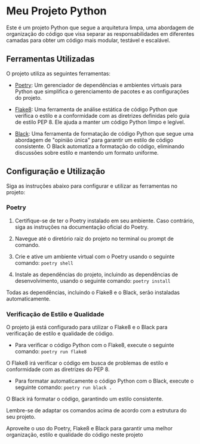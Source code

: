 # Meu Projeto Python

Este é um projeto Python que segue a arquitetura limpa, uma abordagem de organização do código que visa separar as responsabilidades em diferentes camadas para obter um código mais modular, testável e escalável.

## Ferramentas Utilizadas

O projeto utiliza as seguintes ferramentas:

- [Poetry](https://python-poetry.org/): Um gerenciador de dependências e ambientes virtuais para Python que simplifica o gerenciamento de pacotes e as configurações do projeto.

- [Flake8](https://flake8.pycqa.org/): Uma ferramenta de análise estática de código Python que verifica o estilo e a conformidade com as diretrizes definidas pelo guia de estilo PEP 8. Ele ajuda a manter um código Python limpo e legível.

- [Black](https://black.readthedocs.io/): Uma ferramenta de formatação de código Python que segue uma abordagem de "opinião única" para garantir um estilo de código consistente. O Black automatiza a formatação do código, eliminando discussões sobre estilo e mantendo um formato uniforme.

## Configuração e Utilização

Siga as instruções abaixo para configurar e utilizar as ferramentas no projeto:

### Poetry

1. Certifique-se de ter o Poetry instalado em seu ambiente. Caso contrário, siga as instruções na documentação oficial do Poetry.

2. Navegue até o diretório raiz do projeto no terminal ou prompt de comando.

3. Crie e ative um ambiente virtual com o Poetry usando o seguinte comando:
   `poetry shell`

4. Instale as dependências do projeto, incluindo as dependências de desenvolvimento, usando o seguinte comando:
   `poetry install`

Todas as dependências, incluindo o Flake8 e o Black, serão instaladas automaticamente.

### Verificação de Estilo e Qualidade

O projeto já está configurado para utilizar o Flake8 e o Black para verificação de estilo e qualidade de código.

- Para verificar o código Python com o Flake8, execute o seguinte comando:
  `poetry run flake8`

O Flake8 irá verificar o código em busca de problemas de estilo e conformidade com as diretrizes do PEP 8.

- Para formatar automaticamente o código Python com o Black, execute o seguinte comando:
  `poetry run black .`

O Black irá formatar o código, garantindo um estilo consistente.

Lembre-se de adaptar os comandos acima de acordo com a estrutura do seu projeto.

Aproveite o uso do Poetry, Flake8 e Black para garantir uma melhor organização, estilo e qualidade do código neste projeto
